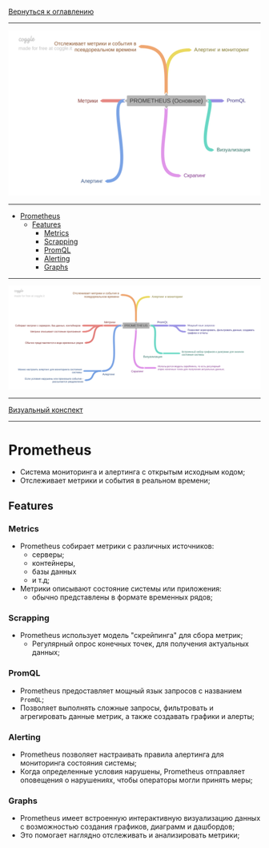 [Вернуться к оглавлению](https://github.com/engine-it-in/different-level-task/blob/main/README.md)
***
![Памятка](PROMETHEUS_main.png)
***
* [Prometheus](#prometheus)
  * [Features](#features)
    * [Metrics](#metrics)
    * [Scrapping](#scrapping)
    * [PromQL](#promql)
    * [Alerting](#alerting)
    * [Graphs](#graphs)
***
![Описание картинки](PROMETHEUS.png)
***
[Визуальный конспект](https://coggle.it/diagram/ZtsmZjbVpak0jGJz/t/-/6b45401fc7c7dccb362744d5177c61227c4767f6f0cda1db4c45d13d93365423)
***

# Prometheus

* Cистема мониторинга и алертинга с открытым исходным кодом; 
* Отслеживает метрики и события в реальном времени;

## Features

### Metrics

* Prometheus собирает метрики с различных источников: 
  * серверы; 
  * контейнеры, 
  * базы данных 
  * и т.д; 
* Метрики описывают состояние системы или приложения: 
  * обычно представлены в формате временных рядов;

### Scrapping

* Prometheus использует модель "скрейпинга" для сбора метрик; 
  * Регулярный опрос конечных точек, для получения актуальных данных;

### PromQL

* Prometheus предоставляет мощный язык запросов с названием `PromQL`; 
* Позволяет выполнять сложные запросы, фильтровать и агрегировать данные метрик, 
а также создавать графики и алерты;

### Alerting

* Prometheus позволяет настраивать правила алертинга для мониторинга состояния системы; 
* Когда определенные условия нарушены, Prometheus отправляет оповещения о нарушениях, 
чтобы операторы могли принять меры;

### Graphs

* Prometheus имеет встроенную интерактивную визуализацию данных с возможностью создания графиков, 
диаграмм и дашбордов;
* Это помогает наглядно отслеживать и анализировать метрики;
